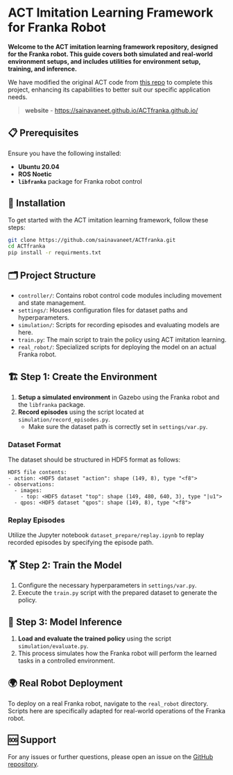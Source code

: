 
# ACT Imitation Learning Framework for Franka Robot

**Welcome to the ACT imitation learning framework repository, designed for the Franka robot. This guide covers both simulated and real-world environment setups, and includes utilities for environment setup, training, and inference.**

We have modified the original ACT code from [this repo](https://github.com/tonyzhaozh/act.git) to complete this project, enhancing its capabilities to better suit our specific application needs.


> **website** - https://sainavaneet.github.io/ACTfranka.github.io/

## 📋 Prerequisites
Ensure you have the following installed:
- **Ubuntu 20.04**
- **ROS Noetic**
- **`libfranka`** package for Franka robot control

## 🚀 Installation
To get started with the ACT imitation learning framework, follow these steps:

```bash
git clone https://github.com/sainavaneet/ACTfranka.git
cd ACTfranka
pip install -r requirments.txt
```

## 🗂 Project Structure
- `controller/`: Contains robot control code modules including movement and state management.
- `settings/`: Houses configuration files for dataset paths and hyperparameters.
- `simulation/`: Scripts for recording episodes and evaluating models are here.
- `train.py`: The main script to train the policy using ACT imitation learning.
- `real_robot/`: Specialized scripts for deploying the model on an actual Franka robot.

## 🏗 Step 1: Create the Environment
1. **Setup a simulated environment** in Gazebo using the Franka robot and the `libfranka` package.
2. **Record episodes** using the script located at `simulation/record_episodes.py`.
   - Make sure the dataset path is correctly set in `settings/var.py`.

### Dataset Format
The dataset should be structured in HDF5 format as follows:
```
HDF5 file contents:
- action: <HDF5 dataset "action": shape (149, 8), type "<f8">
- observations:
  - images:
    - top: <HDF5 dataset "top": shape (149, 480, 640, 3), type "|u1">
  - qpos: <HDF5 dataset "qpos": shape (149, 8), type "<f8">
```

### Replay Episodes
Utilize the Jupyter notebook `dataset_prepare/replay.ipynb` to replay recorded episodes by specifying the episode path.

## 🏋️ Step 2: Train the Model
1. Configure the necessary hyperparameters in `settings/var.py`.
2. Execute the `train.py` script with the prepared dataset to generate the policy.

## 🤖 Step 3: Model Inference
1. **Load and evaluate the trained policy** using the script `simulation/evaluate.py`.
2. This process simulates how the Franka robot will perform the learned tasks in a controlled environment.

## 🌍 Real Robot Deployment
To deploy on a real Franka robot, navigate to the `real_robot` directory. Scripts here are specifically adapted for real-world operations of the Franka robot.

## 🆘 Support
For any issues or further questions, please open an issue on the [GitHub repository](https://github.com/sainavaneet/ACTfranka).
```

